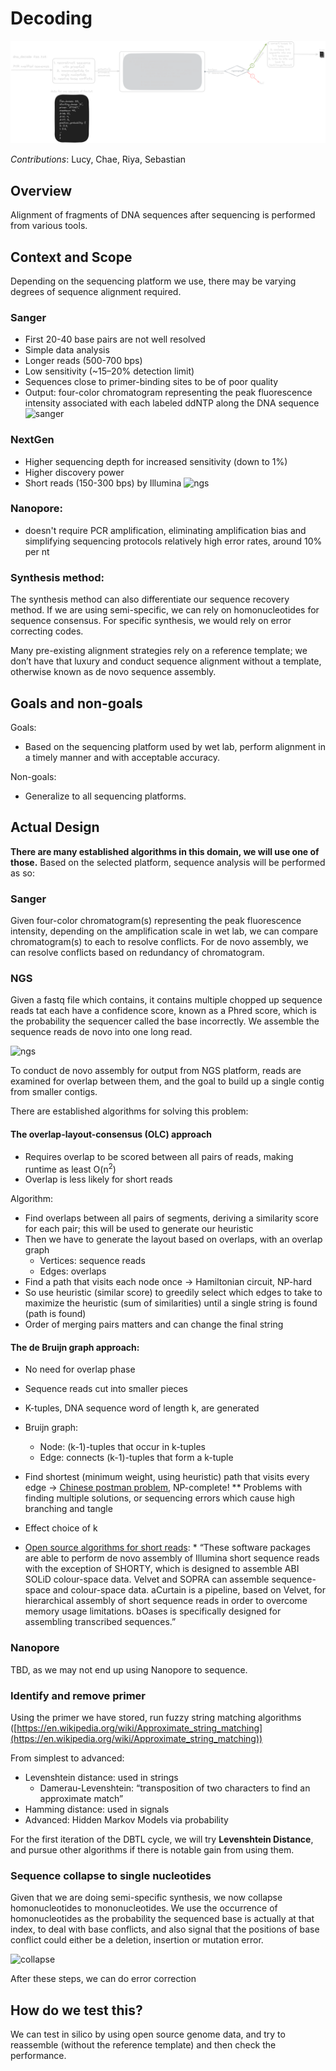 # Decoding

<!-- toc -->

<div class="scroll">

![decoding](./images/decoding_dark.png)

</div>

*Contributions*: Lucy, Chae, Riya, Sebastian

## Overview
Alignment of fragments of DNA sequences after sequencing is performed from various tools. 

## Context and Scope
Depending on the sequencing platform we use, there may be varying degrees of sequence alignment required.

### Sanger 
* First 20-40 base pairs are not well resolved 
* Simple data analysis
* Longer reads (500-700 bps)
* Low sensitivity (~15–20% detection limit)
* Sequences close to primer-binding sites to be of poor quality
* Output: four-color chromatogram representing the peak fluorescence intensity associated with each labeled ddNTP along the DNA sequence
![sanger]()

### NextGen
* Higher sequencing depth for increased sensitivity (down to 1%)
* Higher discovery power
* Short reads (150-300 bps) by Illumina
![ngs]()

### Nanopore: 
* doesn't require PCR amplification, eliminating amplification bias and simplifying sequencing protocols
 relatively high error rates, around 10% per nt

### Synthesis method:
The synthesis method can also differentiate our sequence recovery method. If we are using semi-specific, we can rely on homonucleotides for sequence consensus. For specific synthesis, we would rely on error correcting codes.

Many pre-existing alignment strategies rely on a reference template; we don’t have that luxury and conduct sequence alignment without a template, otherwise known as de novo sequence assembly.

## Goals and non-goals
Goals:
* Based on the sequencing platform used by wet lab, perform alignment in a timely manner and with acceptable accuracy.

Non-goals:
* Generalize to all sequencing platforms.

## Actual Design
**There are many established algorithms in this domain, we will use one of those.** Based on the selected platform, sequence analysis will be performed as so: 

### Sanger
Given four-color chromatogram(s) representing the peak fluorescence intensity, depending on the amplification scale in wet lab, we can compare chromatogram(s) to each to resolve conflicts. For de novo assembly, we can resolve conflicts based on redundancy of chromatogram.

### NGS
Given a fastq file which contains, it contains multiple chopped up sequence reads tat each have a confidence score, known as a Phred score, which is the probability the sequencer called the base incorrectly. We assemble the sequence reads de novo into one long read.

![ngs]()

To conduct de novo assembly for output from NGS platform, reads are examined for overlap between them, and the goal to build up a single contig from smaller contigs.

There are established algorithms for solving this problem: 

#### The overlap-layout-consensus (OLC) approach 
* Requires overlap to be scored between all pairs of reads, making runtime as least O(n<sup>2</sup>)
* Overlap is less likely for short reads

Algorithm:

* Find overlaps between all pairs of segments, deriving a similarity score for each pair; this will be used to generate our heuristic 
* Then we have to generate the layout based on overlaps, with an overlap graph
  * Vertices: sequence reads
  * Edges: overlaps 
* Find a path that visits each node once -> Hamiltonian circuit, NP-hard
* So use heuristic (similar score) to greedily select which edges to take to maximize the heuristic (sum of similarities) until a single string is found (path is found) 
* Order of merging pairs matters and can change the final string

#### The de Bruijn graph approach: 
* No need for overlap phase
* Sequence reads cut into smaller pieces
* K-tuples, DNA sequence word of length k, are generated
* Bruijn graph: 
  * Node: (k-1)-tuples that occur in k-tuples
  * Edge: connects (k-1)-tuples that form a k-tuple
* Find shortest (minimum weight, using heuristic) path that visits every edge -> [Chinese postman problem](https://en.wikipedia.org/wiki/Chinese_postman_problem), NP-complete!
** Problems with finding multiple solutions, or sequencing errors which cause high branching and tangle
* Effect choice of k

* [Open source algorithms for short reads](https://academic.oup.com/view-large/25700038):
        * “These software packages are able to perform de novo assembly of Illumina short sequence reads with the exception of SHORTY, which is designed to assemble ABI SOLiD colour-space data. Velvet and SOPRA can assemble sequence-space and colour-space data. aCurtain is a pipeline, based on Velvet, for hierarchical assembly of short sequence reads in order to overcome memory usage limitations. bOases is specifically designed for assembling transcribed sequences.”

### Nanopore
TBD, as we may not end up using Nanopore to sequence. 

### Identify and remove primer
Using the primer we have stored, run fuzzy string matching algorithms ([https://en.wikipedia.org/wiki/Approximate_string_matching](https://en.wikipedia.org/wiki/Approximate_string_matching)) 

From simplest to advanced: 
* Levenshtein distance: used in strings
  * Damerau-Levenshtein: “transposition of two characters to find an approximate match”
* Hamming distance: used in signals 
* Advanced: Hidden Markov Models via probability 

For the first iteration of the DBTL cycle, we will try **Levenshtein Distance**, and pursue other algorithms if there is notable gain from using them.

### Sequence collapse to single nucleotides 
Given that we are doing semi-specific synthesis, we now collapse homonucleotides to mononucleotides. We use the occurrence of homonucleotides as the probability the sequenced base is actually at that index, to deal with base conflicts, and also signal that the positions of base conflict could either be a deletion, insertion or mutation error.

![collapse]()

After these steps, we can do error correction

## How do we test this?
We can test in silico by using open source genome data, and try to reassemble (without the reference template) and then check the performance.
